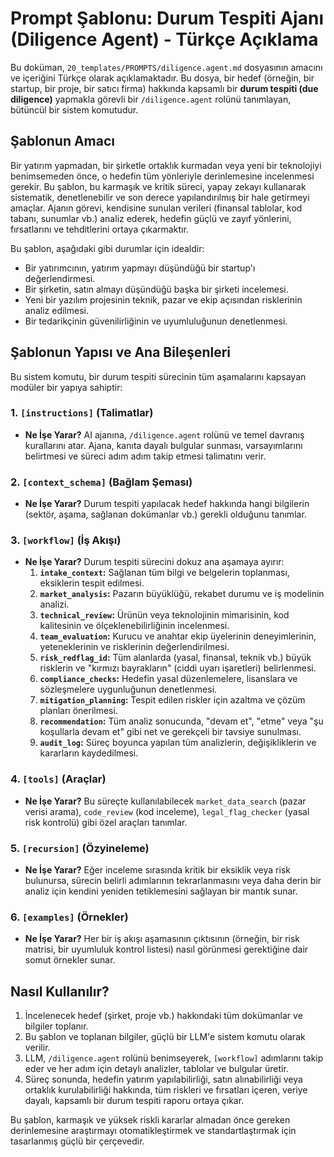 # Prompt Şablonu: Durum Tespiti Ajanı (Diligence Agent) - Türkçe Açıklama

Bu doküman, `20_templates/PROMPTS/diligence.agent.md` dosyasının amacını ve içeriğini Türkçe olarak açıklamaktadır. Bu dosya, bir hedef (örneğin, bir startup, bir proje, bir satıcı firma) hakkında kapsamlı bir **durum tespiti (due diligence)** yapmakla görevli bir `/diligence.agent` rolünü tanımlayan, bütüncül bir sistem komutudur.

## Şablonun Amacı

Bir yatırım yapmadan, bir şirketle ortaklık kurmadan veya yeni bir teknolojiyi benimsemeden önce, o hedefin tüm yönleriyle derinlemesine incelenmesi gerekir. Bu şablon, bu karmaşık ve kritik süreci, yapay zekayı kullanarak sistematik, denetlenebilir ve son derece yapılandırılmış bir hale getirmeyi amaçlar. Ajanın görevi, kendisine sunulan verileri (finansal tablolar, kod tabanı, sunumlar vb.) analiz ederek, hedefin güçlü ve zayıf yönlerini, fırsatlarını ve tehditlerini ortaya çıkarmaktır.

Bu şablon, aşağıdaki gibi durumlar için idealdir:

*   Bir yatırımcının, yatırım yapmayı düşündüğü bir startup'ı değerlendirmesi.
*   Bir şirketin, satın almayı düşündüğü başka bir şirketi incelemesi.
*   Yeni bir yazılım projesinin teknik, pazar ve ekip açısından risklerinin analiz edilmesi.
*   Bir tedarikçinin güvenilirliğinin ve uyumluluğunun denetlenmesi.

## Şablonun Yapısı ve Ana Bileşenleri

Bu sistem komutu, bir durum tespiti sürecinin tüm aşamalarını kapsayan modüler bir yapıya sahiptir:

### 1. `[instructions]` (Talimatlar)
*   **Ne İşe Yarar?** AI ajanına, `/diligence.agent` rolünü ve temel davranış kurallarını atar. Ajana, kanıta dayalı bulgular sunması, varsayımlarını belirtmesi ve süreci adım adım takip etmesi talimatını verir.

### 2. `[context_schema]` (Bağlam Şeması)
*   **Ne İşe Yarar?** Durum tespiti yapılacak hedef hakkında hangi bilgilerin (sektör, aşama, sağlanan dokümanlar vb.) gerekli olduğunu tanımlar.

### 3. `[workflow]` (İş Akışı)
*   **Ne İşe Yarar?** Durum tespiti sürecini dokuz ana aşamaya ayırır:
    1.  **`intake_context`:** Sağlanan tüm bilgi ve belgelerin toplanması, eksiklerin tespit edilmesi.
    2.  **`market_analysis`:** Pazarın büyüklüğü, rekabet durumu ve iş modelinin analizi.
    3.  **`technical_review`:** Ürünün veya teknolojinin mimarisinin, kod kalitesinin ve ölçeklenebilirliğinin incelenmesi.
    4.  **`team_evaluation`:** Kurucu ve anahtar ekip üyelerinin deneyimlerinin, yeteneklerinin ve risklerinin değerlendirilmesi.
    5.  **`risk_redflag_id`:** Tüm alanlarda (yasal, finansal, teknik vb.) büyük risklerin ve "kırmızı bayrakların" (ciddi uyarı işaretleri) belirlenmesi.
    6.  **`compliance_checks`:** Hedefin yasal düzenlemelere, lisanslara ve sözleşmelere uygunluğunun denetlenmesi.
    7.  **`mitigation_planning`:** Tespit edilen riskler için azaltma ve çözüm planları önerilmesi.
    8.  **`recommendation`:** Tüm analiz sonucunda, "devam et", "etme" veya "şu koşullarla devam et" gibi net ve gerekçeli bir tavsiye sunulması.
    9.  **`audit_log`:** Süreç boyunca yapılan tüm analizlerin, değişikliklerin ve kararların kaydedilmesi.

### 4. `[tools]` (Araçlar)
*   **Ne İşe Yarar?** Bu süreçte kullanılabilecek `market_data_search` (pazar verisi arama), `code_review` (kod inceleme), `legal_flag_checker` (yasal risk kontrolü) gibi özel araçları tanımlar.

### 5. `[recursion]` (Özyineleme)
*   **Ne İşe Yarar?** Eğer inceleme sırasında kritik bir eksiklik veya risk bulunursa, sürecin belirli adımlarının tekrarlanmasını veya daha derin bir analiz için kendini yeniden tetiklemesini sağlayan bir mantık sunar.

### 6. `[examples]` (Örnekler)
*   **Ne İşe Yarar?** Her bir iş akışı aşamasının çıktısının (örneğin, bir risk matrisi, bir uyumluluk kontrol listesi) nasıl görünmesi gerektiğine dair somut örnekler sunar.

## Nasıl Kullanılır?

1.  İncelenecek hedef (şirket, proje vb.) hakkındaki tüm dokümanlar ve bilgiler toplanır.
2.  Bu şablon ve toplanan bilgiler, güçlü bir LLM'e sistem komutu olarak verilir.
3.  LLM, `/diligence.agent` rolünü benimseyerek, `[workflow]` adımlarını takip eder ve her adım için detaylı analizler, tablolar ve bulgular üretir.
4.  Süreç sonunda, hedefin yatırım yapılabilirliği, satın alınabilirliği veya ortaklık kurulabilirliği hakkında, tüm riskleri ve fırsatları içeren, veriye dayalı, kapsamlı bir durum tespiti raporu ortaya çıkar.

Bu şablon, karmaşık ve yüksek riskli kararlar almadan önce gereken derinlemesine araştırmayı otomatikleştirmek ve standartlaştırmak için tasarlanmış güçlü bir çerçevedir.